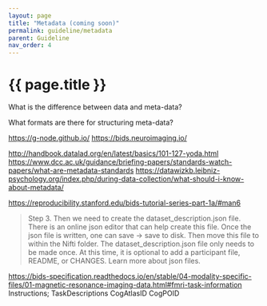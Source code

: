 ```yaml
---
layout: page
title: "Metadata (coming soon)"
permalink: guideline/metadata
parent: Guideline
nav_order: 4
---
```


# {{ page.title }}

What is the difference between data and meta-data?

What formats are there for structuring meta-data?

https://g-node.github.io/
https://bids.neuroimaging.io/

http://handbook.datalad.org/en/latest/basics/101-127-yoda.html
https://www.dcc.ac.uk/guidance/briefing-papers/standards-watch-papers/what-are-metadata-standards
https://datawizkb.leibniz-psychology.org/index.php/during-data-collection/what-should-i-know-about-metadata/


https://reproducibility.stanford.edu/bids-tutorial-series-part-1a/#man6


> Step 3. Then we need to create the dataset_description.json file. There is an online json editor that can help create this file. Once the json file is written, one can save -> save to disk. Then move this file to within the Nifti folder. The dataset_description.json file only needs to be made once. At this time, it is optional to add a participant file, README, or CHANGES. Learn more about json files. 

https://bids-specification.readthedocs.io/en/stable/04-modality-specific-files/01-magnetic-resonance-imaging-data.html#fmri-task-information
Instructions; 
TaskDescriptions
CogAtlasID
CogPOID
